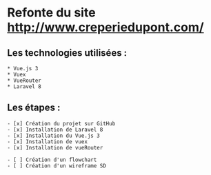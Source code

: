 # Refonte du site http://www.creperiedupont.com/

## Les technologies utilisées :
    * Vue.js 3
    * Vuex
    * VueRouter
    * Laravel 8

## Les étapes :

    - [x] Création du projet sur GitHub
    - [x] Installation de Laravel 8
    - [x] Installation du Vue.js 3
    - [x] Installation de vuex
    - [x] Installation de vueRouter

    - [ ] Création d'un flowchart
    - [ ] Création d'un wireframe SD
